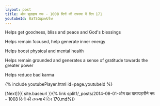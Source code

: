 ```yaml
---
layout: post
title: ओम सुसहाय नमः - 1008 दिनों की तपस्या में दिन 171
youtubeId: 0aTSGqxwUlw
---
```

 
 
Helps get goodness, bliss and peace and God's blessings
 
Helps remain focused, help generate inner energy 
 
Helps boost physical and mental health 
 
Helps remain grounded and generates a sense of gratitude towards the greater power 
 
Helps reduce bad karma
 
 
 
 


{% include youtubePlayer.html id=page.youtubeId %}
 
[Next]({{ site.baseurl }}{% link  split1/_posts/2014-09-01-ओम दक्ष यागापहारीने नमः - 1008 दिनों की तपस्या में दिन 170.md%})
 
